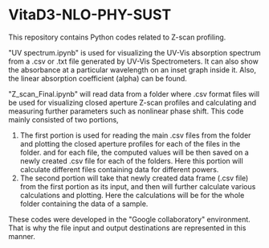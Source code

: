 # VitaD3-NLO-PHY-SUST
This repository contains Python codes related to Z-scan profiling.

"UV spectrum.ipynb" is used for visualizing the UV-Vis absorption spectrum from a .csv or .txt file generated by UV-Vis Spectrometers. It can also show the absorbance at a particular wavelength on an inset graph inside it. Also, the linear absorption coefficient (alpha) can be found. 

"Z_scan_Final.ipynb" will read data from a folder where .csv format files will be used for visualizing closed aperture Z-scan profiles and calculating and measuring further parameters  such as nonlinear phase shift.
This code mainly consisted of two portions,
1. The first portion is used for reading the main .csv files from the folder and plotting the closed aperture profiles for each of the files in the folder. and for each file, the computed values will be then saved on a newly created .csv file for each of the folders. Here this portion will calculate different files containing data for different powers.
2. The second portion will take that newly created data frame (.csv file) from the first portion as its input, and then will further calculate various calculations and plotting. Here the calculations will be for the whole folder containing the data of a sample.

These codes were developed in the "Google collaboratory" environment. That is why the file input and output destinations are represented in this manner.
